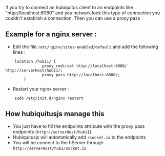 If you try to connect an hubiquitus client to an endpoints like "http://localhost:8080" and you network lock this type of connection you couldn't establish a connection. Then you can use a proxy pass

## Example for a nginx server :

* Edit the file `/etc/nginx/sites-enabled/default` and add the following lines :
```
    location /hubi1/ {
                proxy_redirect http://localhost:8080/ http://serverHost/hubi1/;
                proxy_pass http://localhost:8080/;
        }
```

* Restart your nginx server :
```
    sudo /etc/init.d/nginx restart
```

## How hubiquitusjs manage this

* You just have to fill the endpoints attribute with the proxy pass endpoints (`http://serverHost/hubi1`).
* Hubiquitusjs will automatically add `/socket.io` to the endpoints
* You will be connect to the hServer through `http://serverHost/hub1/socket.io`